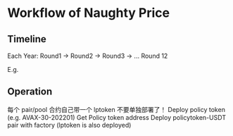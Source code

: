 # Workflow of Naughty Price

## Timeline

Each Year:
Round1 -> Round2 -> Round3 -> ... Round 12

E.g.

## Operation

每个 pair/pool 合约自己带一个 lptoken 不要单独部署了！
Deploy policy token (e.g. AVAX-30-202201)
Get Policy token address
Deploy policytoken-USDT pair with factory (lptoken is also deployed)
